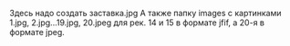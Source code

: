 Здесь надо создать заставка.jpg
А также папку images с картинками 1.jpg, 2.jpg...19.jpg, 20.jpeg для рек. 14 и 15 в формате jfif, а 20-я в формате jpeg.
